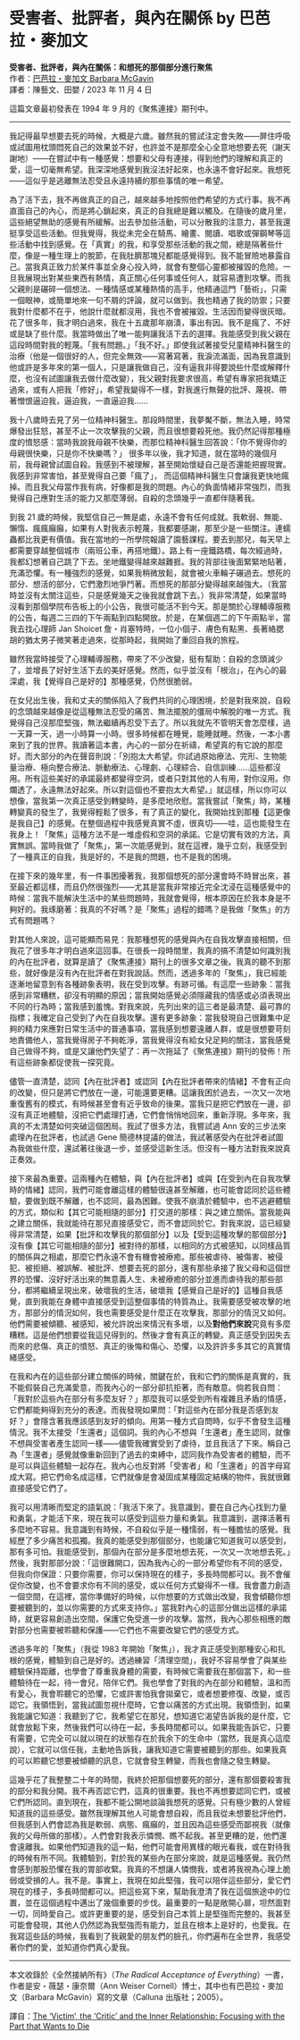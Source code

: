 # 受害者、批評者，與內在關係 by 巴芭拉・麥加文
**受害者、批評者，與內在關係：和想死的那個部分進行聚焦**<br>
作者：[巴芭拉・麥加文 Barbara McGavin](https://focusingresources.com/?team=barbara-mcgavin)<br>
譯者：陳藝文、田嬰 / 2023 年 11 月 4 日

這篇文章最初發表在 1994 年 9 月的《聚焦連接》期刊中。

---

我記得最早想要去死的時候，大概是六歲。雖然我的嘗試注定會失敗——屏住呼吸或試圖用枕頭悶死自己的效果並不好，也許並不是那麼全心全意地想要去死（謝天謝地）——在嘗試中有一種感覺：想要和父母有連接，得到他們的理解和真正的愛，這一切毫無希望。我深深地感覺到我沒法好起來，也永遠不會好起來。我想死——這似乎是逃離無法忍受且永遠持續的那些事情的唯一希望。

為了活下去，我不再做真正的自己，越來越多地按照他們希望的方式行事。我不再直面自己的內心，而是將心鎖起來，真正的自我總是難以觸及。在隨後的歲月里，這些絕望無助的感覺有所緩解。出去參加些活動，可以分散我的注意力，甚至我還挺享受這些活動。但我覺得，我從未完全在騎馬、繪畫、閱讀、唱歌或彈鋼琴等這些活動中找到感覺。在「真實」的我，和享受那些活動的我之間，總是隔著些什麼，像是一種生理上的脫節，在我肚臍那塊兒都能感覺得到。我不能冒險地暴露自己。當我真正致力於某件事並全身心投入時，就會有整個心靈都被摧毀的危險。一旦我展現出對某些東西有熱情，真正關心任何事或任何人，就容易遭到攻擊。而我父親則是碾碎一個想法、一種情感或某種熱情的高手，他精通這門「藝術」，只需一個眼神，或簡單地來一句不屑的評論，就可以做到。我也精通了我的防禦；只要我對什麼都不在乎，他說什麼就都沒用，我也不會被摧毀。生活因而變得很灰暗。花了很多年，我才明白過來，我在十五歲那年崩潰，事出有因。我不是瘋了、不好或是缺了些什麼。我當時做出了唯一能夠讓我活下去的選擇。我能感受到我父親在這段時間對我的輕蔑。「我有問題。」「我不好。」即使我試著接受兒童精神科醫生的治療（他是一個很好的人，但完全無效——寫著寫著，我淚流滿面，因為我意識到他或許是多年來的第⼀個人，只是讓我做⾃⼰，沒有逼我非得要說些什麼或解釋什麼，也沒有試圖讓我去做什麼改變），我父親對我要求很高，希望有專家把我矯正過來，或有人把我「修好」，希望我變得不一樣，對我進行無聲的批評、蔑視、帶著憎恨逼迫我，逼迫我，一直逼迫我...... 

我十八歲時去見了另一位精神科醫生。那段時間里，我夢魘不斷，無法入睡，時常爆發出狂怒，甚至不止一次攻擊我的父親，而且很想要殺死他。我仍然記得那種極度的憤怒感：當時我說我母親不快樂，而那位精神科醫生回答說：「你不覺得你的母親很快樂，只是你不快樂嗎？」 很多年以後，我才知道，就在當時的幾個月前，我母親曾試圖自殺。我感到不被理解，甚至開始懷疑⾃⼰是否還能把握現實。我感到非常害怕，甚至覺得⾃⼰要「瘋了」， ⽽這個精神科醫生只會讓我更快地瘋掉。而且我父母當作我有病，好像都是我的問題。內⼼的負⾯情緒非常強烈，⽽我覺得自己應對⽣活的能⼒⼜那麼薄弱。⾃殺的念頭幾乎⼀直都伴隨著我。

到我 21 歲的時候，我堅信自己一無是處，永遠不會有任何成就。我軟弱、無能、懶惰、瘋瘋癲癲，如果有人對我表示輕蔑，我都要感謝，那至少是一些關注。連蠕蟲都比我更有價值。我在當地的一所學院報讀了園藝課程。要去到那兒，每天早上都需要穿越整個城市（兩班公車，再搭地鐵）。路上有一座鐵路橋，每次經過時，我都幻想著自己跳了下去。坐地鐵變得越來越難捱。我的背部往後面緊緊地貼著，充滿恐懼。有一種強烈的感覺，如果我稍微放鬆，就會被火車輪子碾過去。想死的部分、想活的部分，它們激烈地爭鬥著。而想死的那部分變得越來越強大。（我當時並沒有太關注這些，只是感覺幾天之後我就會跳下去。）我非常清楚，如果當時沒看到那個學院布告板上的小公告，我很可能活不到今天。那是關於心理輔導服務的公告，每週二三四的下午兩點到四點開放。於是，在某個週二的下午兩點半，當我去找心理師 Jan Shoicet 詹・肖塞特時，一位小個子、膚色有點黑、長著絡腮胡的猶太男子微笑著走過來，從那時起，我開始了重回自我的旅程。

雖然我當時接受了心理輔導服務，帶來了不少改變，挺有幫助：自殺的念頭減少了，並增長了好好生活下去的美好感覺。然而，似乎並沒有「根治」，在內心的最深處，我【覺得自己是好的】那種感覺，仍然很脆弱。

在女兒出生後，我和丈夫的關係陷入了我們共同的心理困境，於是對我來說，自殺的念頭越來越像是從這種無法忍受的痛苦、無法擺脫的僵局中解脫的唯一方式。我覺得自己沒那麼堅強，無法繼續再忍受下去了。所以我就先不管明天會怎麼樣，過一天算一天，過一小時算一小時。很多時候都在睡覺，能睡就睡。然後，一本小書來到了我的世界。我讀著這本書，內心的一部分在祈禱，希望真的有它說的那麼好。而大部分的內在聲音則說：「別抱太大希望。你試過原始療法、完形、生物能量治療、極向整合療法、脈動療法、心理劇、心理綜合、自信訓練......這些都沒用。所有這些美好的承諾最終都變得空洞，或者只對其他的人有用，對你沒用。你爛透了，永遠無法好起來。所以對這個也不要抱太大希望。」就這樣，所以你可以想像，當我第一次真正感受到轉變時，是多麼地欣慰。當我嘗試「聚焦」時，某種轉變真的發生了，我覺得輕鬆了很多，有了真正的變化，我開始找到那種【這更像是我自己】的感覺。在整個過程中我感覺真實不虛，很真切——哇，這也能發生在我身上！「聚焦」這種方法不是一堆虛假和空洞的承諾。它是切實有效的方法，真實無誤。當時我做了「聚焦」，第一次能感覺到，就在這裡，幾乎立刻，我感受到了一種真正的自我，我是好的，不是我的問題，也不是我的困境。

在接下來的幾年里，有一件事困擾著我，我那個想死的部分還會時不時冒出來，甚至最近都這樣，而且仍然很強烈——尤其是當我非常接近完全沈浸在這種感覺中的時候：當我不能解決生活中的某些問題時，我就會覺得，根本原因在於我本身是不夠好的。我琢磨著：我真的不好嗎？是「聚焦」過程的錯嗎？是我做「聚焦」的方式有問題嗎？

對其他人來說，這可能顯而易見：我那種想死的感覺與內在自我攻擊直接相關，但我花了很多年才明白過來這回事。在很長一段時間里，我真的搞不清楚如何識別我的內在批評者，就算是讀了《聚焦連接》期刊上的很多文章之後。我真的聽不到那些，就好像是沒有內在批評者在對我說話。然而，透過多年的「聚焦」，我已經能逐漸地留意到有各種跡象表明，我在受到攻擊。有跡可循。有這麼一些跡象：當我感到非常糟糕，卻沒有明顯的原因；當我開始感覺必須隱藏我的情感或必須表現出不同的行為時；當我感到羞愧。對我來說，先列出來的這三者是最清楚、最可靠的指標；我確定自己受到了內在自我攻擊。還有更多跡象：當我發現自己很難集中足夠的精力來應對日常生活中的普通事項，當我感到想要遠離人群，或是很想要苛刻地責備他人，當我覺得房子不夠乾淨，當我覺得沒有給女兒足夠的關注，當我感覺自己做得不夠，或是又讓他們失望了：再一次拖延了《聚焦連接》期刊的發佈！所有這些跡象都促使我一探究竟。

儘管一直清楚，認同【內在批評者】或認同【內在批評者帶來的情緒】不會有正向的改變，但只是將它們放在一邊，可能還要更糟。這讓我困於過去，一次又一次地重復舊有的模式，有時候甚至會有近乎致命的後果。當我只是把它們放在一邊，卻沒有真正地體驗，沒把它們處理打通，它們會悄悄地回來，重新浮現。多年來，我真的不太清楚如何突破這個困局。我試了很多方法，我嘗試過 Ann 安的三步法來處理內在批評者，也試過 Gene 簡德林提議的做法，我試著感受內在批評者試圖為我做些什麼，還試著往後退一步，並感受這新生活。但沒有一種方法對我來說真正奏效。

接下來最為重要。這兩種內在體驗，與【內在批評者】或與【在受到內在自我攻擊時的情緒】認同，我們可能會離這樣的體驗很遠甚至解離，也可能會認同於這些體驗，要做到既不解離，也不認同，最為困難。使我不崩潰於體驗中，也不逃避體驗的方式，類似和【其它可能相隨的部分】打交道的那樣：與之建立關係。當我能與之建立關係，我就能待在那兒直接感受它，而不會認同於它。對我來說，這已經變得非常清楚，如果【批評和攻擊我的那個部分】以及【受到這種攻擊的那個部分】沒有像【其它可能相隨的部分】被對待的那樣，以相同的方式被感知，以同樣品質的關係與之相處，那麼它們永遠不會有機會被療癒。那些被虐待、被傷害、被侵犯、被拒絕、被誤解、被批評、想要去死的部分，還有那些承接了我⽗⺟和這個世界的恐懼、沒好好活出來的無意義⼈⽣、未被療癒的部分並進而虐待我的那些部分，都將繼續呈現出來，破壞我的生活，破壞我【感覺自己是好的】這種自我感覺，直到我能在身體中直接感受到這整個事情的特質為止。我需要感受被攻擊的地方，那部分的情況如何，我也需要感受是什麼正在攻擊我，那部分的情況又如何。他們需要被傾聽、被感知，被允許說出來情況有多壞，以及**對他們來說**究竟有多麼糟糕。這是他們想要從我這兒得到的。然後才會有真正的轉變。真正感受到因失去而來的悲傷、真正的憤怒、真正的後悔和傷心、恐懼，以及許許多多其它的真實情緒感受。

在我和內在的這些部分建立關係的時候，關鍵在於，我和它們的關係是真實的，我不能假裝自己充滿愛意，而我內心的一部分卻抗拒著，而有敵意。倘若我自問：「我對於這些內在部分有多麼友好？」那麼我可以感受到所有複雜且矛盾的情感，它們都能夠得到充分的表達。而我發現如果問：「對這些內在部分我是否感到友好？」會隱含著我應該感到友好的傾向。用第一種方式自問時，似乎不會發生這種情況。我不太接受「生還者」這個詞。我的內心不想與「生還者」產生認同，就像不想與受害者產生認同一樣——儘管我確實受到了虐待，並且我活了下來。稱自己為「生還者」感覺就像重新回到了過去的束縛中，認同我作為受害者的體驗，而不是可以與這些體驗一起存在。我內心也反對將「受害者」和「生還者」的首字母寫成大寫。把它們命名成這樣，它們就像是會凝固成某種固定結構的物件，我就很難直接感受它們了。

我可以用清晰而堅定的語氣說：「我活下來了。我意識到，要在⾃⼰內⼼找到⼒量和勇氣，才能活下來，現在我可以感受到這些力量和勇氣。我意識到，選擇活著有多麼地不容易。我意識到有時候，不自殺似乎是一種懦弱，有一種膽怯的感覺。我經歷了多少痛苦和孤獨。我真的能感受到那個部分，也能讓它知道我可以感受到，那有多可怕。我能感受到，那個內在部分是多麼地想去死，一次又一次地想去死。」然後，我對那部分說：「這很難開⼝，因為我內⼼的⼀部分希望你有不同的感受，但我向你保證：只要你需要，你可以保持現在的樣⼦，多長時間都可以。我不會催促你改變，也不會要求你有不同的感受，或以任何⽅式變得不⼀樣。我會盡⼒創造⼀個空間，在這裡，當你準備好的時候，以你想要的⽅式做出改變，我會傾聽你想要被聽到的，並以你需要的⽅式來⽀持你。」當我對內⼼的這部分做出這樣的承諾時，就更容易創造出空間，保護它免受進⼀步的攻擊。當然，我內心那些相應的敵對部分也需要被聆聽和保護——它們也不需要改變它們的感受方式。

透過多年的「聚焦」（我從 1983 年開始「聚焦」），我才真正感受到那種安心和扎根的感覺，體驗到自己是好的。透過練習「清理空間」，我好不容易學會了與某些體驗保持距離，也學會了尊重我身體的需要，有時候它需要我在那個當下，和一些體驗待在一起，待一會兒，陪伴它們。我也學會了對我的內在部分和體驗，溫和而有愛心，我會聆聽它的恐懼，它或許害怕我會拋棄它，或者想要修復、改變，或否認它。我領悟到，當我試圖忽視什麼時，它會以痛苦的方式出現。我領悟到，如果我能讓它知道：我聽到了它，我希望它在那兒，想知道它渴望告訴我的是什麼，它就會放鬆下來，然後我們可以待在⼀起，多長時間都可以。如果我能告訴它，只要有需要，它完全可以就以現在的狀態存在於我余下的生命中（當然，我是真心這麼說），它就可以信任我，主動地告訴我，讓我知道它需要被聽到的那些。如果我真的可以聆聽它想要被傾聽的訊息，它就會發生轉變，而我也會隨之發生轉變。

這幾乎花了我整整二十年的時間，我終於把那個想要死的部分，還有那個要殺害我的部分和我分開。我不再否認它們，這真的很重要。我也不再想要認同它們，或被它們所認同。直到現在，我都不能公開地談論我想死的感覺。只有極少數的人曾經知道我的這些感受。雖然我理解其他人可能會想自殺，而且我從未想要批評他們，但我感到人們會認為我是軟弱、病態、瘋癲的，並且因為這些感受而鄙視我（就像我的父母所做的那樣）。⼈們會對我表⽰憐憫、瞧不起我。甚⾄更糟的是，他們還會遠離我。如果他們知道我的這一點，他們可能會用異樣的眼光看我，或在對待我的時候有所不同。我體驗到，對於我的某些內在部分來說，就是這種感覺。我仍然會感到那股恐懼在我的胃部收緊。我真的不想讓人憐憫我，或者將我視為心理上脆弱或受損的人。我不是。事實上，我現在如此堅強，我可以陪伴這些部分，愛它們現在的樣子，多長時間都可以。把這些寫下來，幫助我澄清了我在這個旅途中的位置，並在這個過程中邁出了幾個重要的步伐。最重要的一點是敞開心扉，坦然面對一切，同時愛自己。或許更重要的是，感受到自己本質上是堅強而完整的。我甚至可能會發現，其他人仍然認為我堅強而有能力，並且在根本上是好的，也愛我。在我寫這些話的時候，我看到了我親愛的朋友們的臉孔，你們遍布在全世界，我感受著你們的愛，並知道你們真心愛我。

---

本文收錄於《全然接納所有》（*The Radical Acceptance of Everything*）一書，作者是安・薇瑟・康奈爾（Ann Weiser Cornell）博士，其中也有巴芭拉・麥加文（Barbara McGavin）寫的文章（Calluna 出版社；2005）。

譯自：[The ‘Victim’, the ‘Critic’ and the Inner Relationship: Focusing with the Part that Wants to Die](https://focusingresources.com/the-victim-the-critic-and-the-inner-relationship-focusing-with-the-part-that-wants-to-die/)
